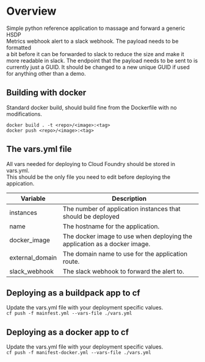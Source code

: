 Overview
========

Simple python reference application to massage and forward a generic HSDP  
Metrics webhook alert to a slack webhook.  The payload needs to be formatted  
a bit before it can be forwarded to slack to reduce the size and make it  
more readable in slack.  The endpoint that the payload needs to be sent to is  
currently just a GUID.  It should be changed to a new unique GUID if used  
for anything other than a demo.  


Building with docker
--------------------

Standard docker build, should build fine from the Dockerfile with no modifications.

```
docker build . -t <repo>/<image>:<tag>  
docker push <repo>/<image>:<tag>
```  


The vars.yml file
-----------------

All vars needed for deploying to Cloud Foundry should be stored in vars.yml.  
This should be the only file you need to edit before deploying the appication.  


| Variable        | Description                                                               |
|-----------------|---------------------------------------------------------------------------|
| instances       | The number of application instances that should be deployed               |
| name            | The hostname for the application.                                         |
| docker_image    | The docker image to use when deploying the application as a docker image. |
| external_domain | The domain name to use for the application route.                         |
| slack_webhook   | The slack webhook to forward the alert to.                                |


Deploying as a buildpack app to cf
----------------------------------

Update the vars.yml file with your deployment specific values.  
`cf push -f mainfest.yml --vars-file ./vars.yml`  


Deploying as a docker app to cf
-------------------------------

Update the vars.yml file with your deployment specific values.  
`cf push -f manifest-docker.yml --vars-file ./vars.yml`
